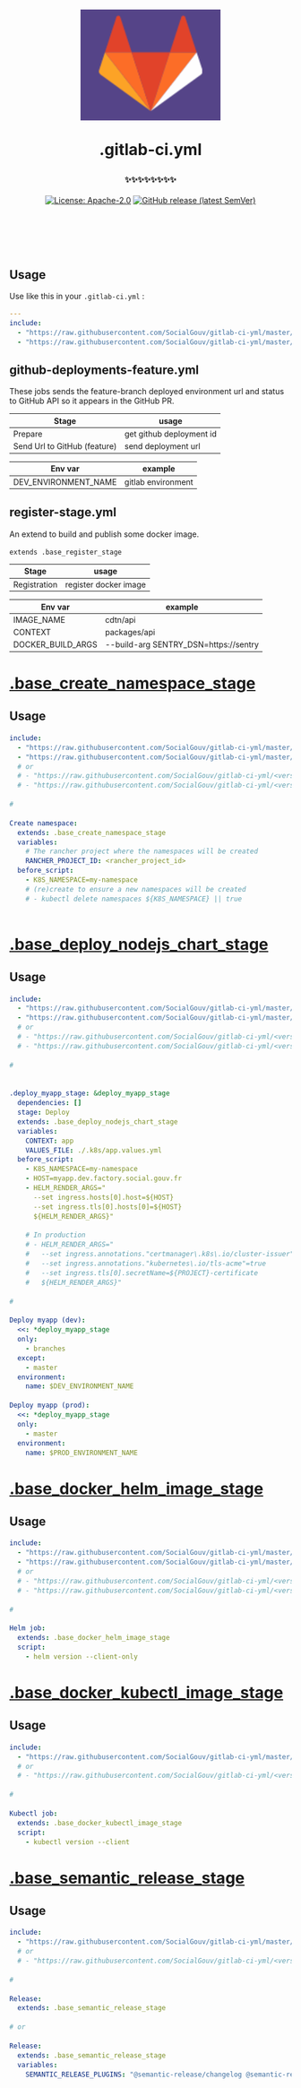 <h1 align="center">
  <img src="https://github.com/SocialGouv/gitlab-ci-yml/raw/master/.github/gitlab.gif" width="250"/>
  <p align="center">.gitlab-ci.yml</p>
  <p align="center" style="font-size: 0.5em">✨✨✨✨✨✨✨✨</p>
</h1>

<p align="center">
  <a href="https://opensource.org/licenses/Apache-2.0"><img src="https://img.shields.io/badge/License-Apache--2.0-yellow.svg" alt="License: Apache-2.0"></a>
  <a href="https://github.com/SocialGouv/gitlab-ci-yml/releases "><img alt="GitHub release (latest SemVer)" src="https://img.shields.io/github/v/release/SocialGouv/gitlab-ci-yml?sort=semver"></a>
</p>

<br>
<br>
<br>
<br>

## Usage

Use like this in your `.gitlab-ci.yml` :

```yml
---
include:
  - "https://raw.githubusercontent.com/SocialGouv/gitlab-ci-yml/master/github-deployments.yml"
  - "https://raw.githubusercontent.com/SocialGouv/gitlab-ci-yml/master/register-stage.yml"
```

## github-deployments-feature.yml

These jobs sends the feature-branch deployed environment url and status to GitHub API so it appears in the GitHub PR.

| Stage                        | usage                    |
| ---------------------------- | ------------------------ |
| Prepare                      | get github deployment id |
| Send Url to GitHub (feature) | send deployment url      |

| Env var              | example            |
| -------------------- | ------------------ |
| DEV_ENVIRONMENT_NAME | gitlab environment |

## register-stage.yml

An extend to build and publish some docker image.

`extends .base_register_stage`

| Stage        | usage                 |
| ------------ | --------------------- |
| Registration | register docker image |

| Env var           | example                               |
| ----------------- | ------------------------------------- |
| IMAGE_NAME        | cdtn/api                              |
| CONTEXT           | packages/api                          |
| DOCKER_BUILD_ARGS | --build-arg SENTRY_DSN=https://sentry |

# [.base_create_namespace_stage](./base_create_namespace_stage.yml)

## Usage 

```yaml
include:
  - "https://raw.githubusercontent.com/SocialGouv/gitlab-ci-yml/master/base_docker_kubectl_image_stage.yml"
  - "https://raw.githubusercontent.com/SocialGouv/gitlab-ci-yml/master/base_create_namespace_stage.yml"
  # or
  # - "https://raw.githubusercontent.com/SocialGouv/gitlab-ci-yml/<version>/base_docker_kubectl_image_stage.yml"
  # - "https://raw.githubusercontent.com/SocialGouv/gitlab-ci-yml/<version>/base_create_namespace_stage.yml"

#

Create namespace:
  extends: .base_create_namespace_stage
  variables:
    # The rancher project where the namespaces will be created
    RANCHER_PROJECT_ID: <rancher_project_id>
  before_script:
    - K8S_NAMESPACE=my-namespace
    # (re)create to ensure a new namespaces will be created
    # - kubectl delete namespaces ${K8S_NAMESPACE} || true
  
```

# [.base_deploy_nodejs_chart_stage](./base_deploy_nodejs_chart_stage.yml)

## Usage

```yaml
include:
  - "https://raw.githubusercontent.com/SocialGouv/gitlab-ci-yml/master/base_deploy_nodejs_chart_stage.yml"
  - "https://raw.githubusercontent.com/SocialGouv/gitlab-ci-yml/master/base_docker_helm_image_stage.yml"
  # or
  # - "https://raw.githubusercontent.com/SocialGouv/gitlab-ci-yml/<version>/base_deploy_nodejs_chart_stage.yml"
  # - "https://raw.githubusercontent.com/SocialGouv/gitlab-ci-yml/<version>/base_docker_helm_image_stage.yml"

#


.deploy_myapp_stage: &deploy_myapp_stage
  dependencies: []
  stage: Deploy
  extends: .base_deploy_nodejs_chart_stage
  variables:
    CONTEXT: app
    VALUES_FILE: ./.k8s/app.values.yml
  before_script:
    - K8S_NAMESPACE=my-namespace
    - HOST=myapp.dev.factory.social.gouv.fr
    - HELM_RENDER_ARGS="
      --set ingress.hosts[0].host=${HOST}
      --set ingress.tls[0].hosts[0]=${HOST}
      ${HELM_RENDER_ARGS}"

    # In production
    # - HELM_RENDER_ARGS="
    #   --set ingress.annotations."certmanager\.k8s\.io/cluster-issuer"=letsencrypt-prod
    #   --set ingress.annotations."kubernetes\.io/tls-acme"=true
    #   --set ingress.tls[0].secretName=${PROJECT}-certificate
    #   ${HELM_RENDER_ARGS}"

#

Deploy myapp (dev):
  <<: *deploy_myapp_stage
  only:
    - branches
  except:
    - master
  environment:
    name: $DEV_ENVIRONMENT_NAME

Deploy myapp (prod):
  <<: *deploy_myapp_stage
  only:
    - master
  environment:
    name: $PROD_ENVIRONMENT_NAME
```

# [.base_docker_helm_image_stage](./base_docker_helm_image_stage.yml)

## Usage 

```yaml
include:
  - "https://raw.githubusercontent.com/SocialGouv/gitlab-ci-yml/master/base_docker_kubectl_image_stage.yml"
  - "https://raw.githubusercontent.com/SocialGouv/gitlab-ci-yml/master/base_docker_helm_image_stage.yml"
  # or
  # - "https://raw.githubusercontent.com/SocialGouv/gitlab-ci-yml/<version>/base_docker_kubectl_image_stage.yml"
  # - "https://raw.githubusercontent.com/SocialGouv/gitlab-ci-yml/<version>/base_docker_helm_image_stage.yml"

#

Helm job:
  extends: .base_docker_helm_image_stage
  script:
    - helm version --client-only
```

# [.base_docker_kubectl_image_stage](./base_docker_kubectl_image_stage.yml)

## Usage 

```yaml
include:
  - "https://raw.githubusercontent.com/SocialGouv/gitlab-ci-yml/master/base_docker_kubectl_image_stage.yml"
  # or
  # - "https://raw.githubusercontent.com/SocialGouv/gitlab-ci-yml/<version>/base_docker_kubectl_image_stage.yml"

#

Kubectl job:
  extends: .base_docker_kubectl_image_stage
  script:
    - kubectl version --client 
```

# [.base_semantic_release_stage](./base_semantic_release_stage.yml)

## Usage 

```yaml
include:
  - "https://raw.githubusercontent.com/SocialGouv/gitlab-ci-yml/master/base_semantic_release_stage.yml"
  # or
  # - "https://raw.githubusercontent.com/SocialGouv/gitlab-ci-yml/<version>/base_semantic_release_stage.yml"

#

Release:
  extends: .base_semantic_release_stage

# or

Release:
  extends: .base_semantic_release_stage
  variables:
    SEMANTIC_RELEASE_PLUGINS: "@semantic-release/changelog @semantic-release/git"
  
```
